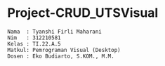 # Project-CRUD_UTSVisual
```
Nama  : Tyanshi Firli Maharani
Nim   : 312210581
Kelas : TI.22.A.5
Matkul: Pemrograman Visual (Desktop)
Dosen : Eko Budiarto, S.KOM., M.M.
```


